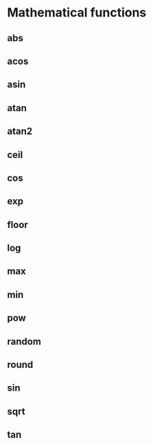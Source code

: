 # Mathematical functions #
## abs ##
## acos ##
## asin ##
## atan ##
## atan2 ##
## ceil ##
## cos ##
## exp ##
## floor ##
## log ##
## max ##
## min ##
## pow ##
## random ##
## round ##
## sin ##
## sqrt ##
## tan ##